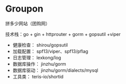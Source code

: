 # Groupon
拼多少网站（团购网）

技术栈：go + gin + httprouter + gorm + gopsutil +viper

- 健康检查： shirou/gopsutil
- 加载配置： spf13/viper、spf13/pflag
- 日志管理： lexkong/log
- 数据库操作： jinzhu/gorm
- 数据库驱动： jinzhu/gorm/dialects/mysql
- 工具类： teris-io/shortid